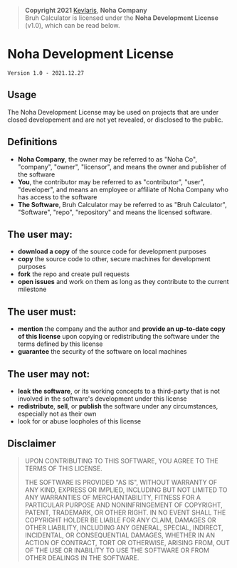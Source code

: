 >	**Copyright 2021** [Kevlaris](https://github.com/Kevlaris), **Noha Company**  
>	Bruh Calculator is licensed under the **Noha Development License** (v1.0), which can be read below.
# Noha Development License
	Version 1.0 - 2021.12.27

## Usage
The Noha Development License may be used on projects that are under closed developement and are not yet revealed, or disclosed to the public.  

## Definitions
* **Noha Company**, the owner may be referred to as "Noha Co", "company", "owner", "licensor", and means the owner and publisher of the software
* **You**, the contributor may be referred to as "contributor", "user", "developer", and means an employee or affiliate of Noha Company who has access to the software
* **The Software**, Bruh Calculator may be referred to as "Bruh Calculator", "Software", "repo", "repository" and means the licensed software.

## The user may:
* **download a copy** of the source code for development purposes
* **copy** the source code to other, secure machines for development purposes
* **fork** the repo and create pull requests
* **open issues** and work on them as long as they contribute to the current milestone

## The user must:
* **mention** the company and the author and **provide an up-to-date copy of this license** upon copying or redistributing the software under the terms defined by this license
* **guarantee** the security of the software on local machines

## The user may not:
* **leak the software**, or its working concepts to a third-party that is not involved in the software's development under this license
* **redistribute**, **sell**, or **publish** the software under any circumstances, especially not as their own
* look for or abuse loopholes of this license


## Disclaimer
> UPON CONTRIBUTING TO THIS SOFTWARE, YOU AGREE TO THE TERMS OF THIS LICENSE.  
> 
> THE SOFTWARE IS PROVIDED "AS IS", WITHOUT WARRANTY OF ANY KIND, EXPRESS OR IMPLIED, INCLUDING BUT NOT LIMITED TO ANY WARRANTIES OF MERCHANTABILITY, FITNESS FOR A PARTICULAR PURPOSE AND NONINFRINGEMENT OF COPYRIGHT, PATENT, TRADEMARK, OR OTHER RIGHT. IN NO EVENT SHALL THE COPYRIGHT HOLDER BE LIABLE FOR ANY CLAIM, DAMAGES OR OTHER LIABILITY, INCLUDING ANY GENERAL, SPECIAL, INDIRECT, INCIDENTAL, OR CONSEQUENTIAL DAMAGES, WHETHER IN AN ACTION OF CONTRACT, TORT OR OTHERWISE, ARISING FROM, OUT OF THE USE OR INABILITY TO USE THE SOFTWARE OR FROM OTHER DEALINGS IN THE SOFTWARE.
